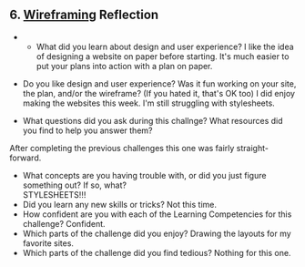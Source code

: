 ## 6. [Wireframing](6_wireframing/readme.md) Reflection

* * What did you learn about design and user experience? 
I like the idea of designing a website on paper before starting. It's much easier to put your plans into action with a plan on paper.
* Do you like design and user experience? Was it fun working on your site, the plan, and/or the wireframe? (If you hated it, that's OK too)
I did enjoy making the websites this week. I'm still struggling with stylesheets.

* What questions did you ask during this challnge? What resources did you find to help you answer them?  

After completing the previous challenges this one was fairly straight-forward.
* What concepts are you having trouble with, or did you just figure something out? If so, what?  
STYLESHEETS!!!
* Did you learn any new skills or tricks?
Not this time.
* How confident are you with each of the Learning Competencies for this challenge? 
Confident.
* Which parts of the challenge did you enjoy?
Drawing the layouts for my favorite sites.
* Which parts of the challenge did you find tedious?
Nothing for this one.

<!-- Add your reflection here. Remove the comment markers -->